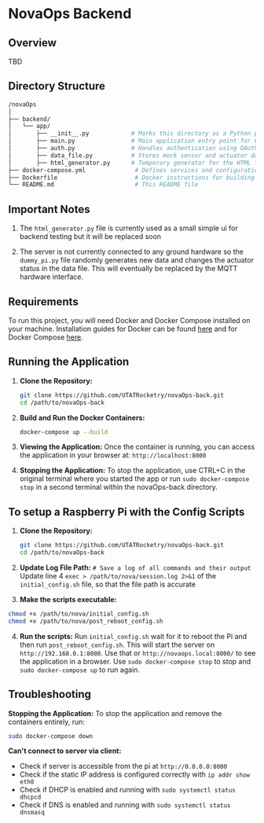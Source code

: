 
# NovaOps Backend
## Overview
TBD

## Directory Structure
```bash
/novaOps
│
├── backend/
│   └── app/
│       ├── __init__.py            # Marks this directory as a Python package
│       ├── main.py                # Main application entry point for FastAPI
│       ├── auth.py                # Handles authentication using OAuth2 and JWT tokens
│       ├── data_file.py           # Stores mock sensor and actuator data used in the system
│       ├── html_generator.py      # Temporary generator for the HTML for the sensor and actuator dashboard
├── docker-compose.yml              # Defines services and configurations for running Docker containers
├── Dockerfile                      # Docker instructions for building the FastAPI app image
└── README.md                       # This README file
```

## Important Notes

1. The `html_generator.py` file is currently used as a small simple ui for backend testing but it will be replaced soon

2. The server is not currently connected to any ground hardware so the `dummy_pi.py` file randomly generates new data and changes the actuator status in the data file. This will eventually be replaced by the MQTT hardware interface. 

## Requirements

To run this project, you will need Docker and Docker Compose installed on your machine. Installation guides for Docker can be found [here](https://docs.docker.com/get-docker/) and for Docker Compose [here](https://docs.docker.com/compose/install/).


## Running the Application

1. **Clone the Repository:**
   ```bash
   git clone https://github.com/UTATRocketry/novaOps-back.git
   cd /path/to/novaOps-back
   ```

2. **Build and Run the Docker Containers:**
   ```bash
   docker-compose up --build
   ```

3. **Viewing the Application:**
   Once the container is running, you can access the application in your browser at: `http://localhost:8000`

4. **Stopping the Application:**
   To stop the application, use CTRL+C in the original terminal where you started the app or run `sudo docker-compose stop` in a second terminal within the novaOps-back directory.

## To setup a Raspberry Pi with the Config Scripts
1. **Clone the Repository:**
   ```bash
   git clone https://github.com/UTATRocketry/novaOps-back.git
   cd /path/to/novaOps-back
   ```
2. **Update Log File Path:**
`# Save a log of all commands and their output`
Update line 4 `exec > /path/to/nova/session.log 2>&1` of the `initial_config.sh` file, so that the file path is accurate

3. **Make the scripts executable:**
```bash
chmod +x /path/to/nova/initial_config.sh
chmod +x /path/to/nova/post_reboot_config.sh
```
4. **Run the scripts:**
Run `initial_config.sh` wait for it to reboot the Pi and then run `post_reboot_config.sh`. This will start the server on `http://192.168.0.1:8000`. Use that or `http://novaops.local:8000/` to see the application in a browser. Use `sudo docker-compose stop` to stop and `sudo docker-compose up` to run again.

## Troubleshooting

**Stopping the Application:**
To stop the application and remove the containers entirely, run:
   ``` bash
   sudo docker-compose down
   ``` 
**Can't connect to server via client:**
- Check if server is accessible from the pi at `http://0.0.0.0:8000`
- Check if the static IP address is configured correctly with `ip addr show eth0`
- Check if DHCP is enabled and running with `sudo systemctl status dhcpcd`
- Check if DNS is enabled and running with `sudo systemctl status dnsmasq`